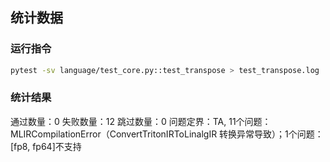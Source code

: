 ## 统计数据

### 运行指令
```bash
pytest -sv language/test_core.py::test_transpose > test_transpose.log
```

### 统计结果
通过数量：0
失败数量：12
跳过数量：0
问题定界：TA, 11个问题：MLIRCompilationError（ConvertTritonIRToLinalgIR 转换异常导致）；1个问题：[fp8, fp64]不支持